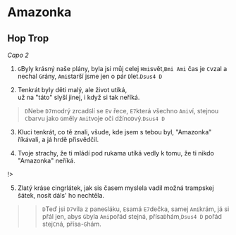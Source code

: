 # Amazonka
## Hop Trop
*Capo 2*

1. `G`Byly krásný naše plány,
byla jsi můj celej `Hmi`svět,`Bmi Ami`
čas je `C`vzal a nechal `G`rány,
`Ami`starší jsme jen o pár `D`let.`Dsus4 D`

2. Tenkrát byly děti malý,
ale život utíká,                                
už na "táto" slyší jinej,
i když si tak neříká.

> `D`Nebe `D7`modrý zrcad`G`lí se
`E`v řece, `E7`která všechno `Ami`ví,
stejnou ``C``barvu jako `G`měly
`Ami`tvoje oči džíno`D`vý.`Dsus4 D`

3. Kluci tenkrát, co tě znali,
všude, kde jsem s tebou byl,
"Amazonka" říkávali,
a já hrdě přisvědčil.

4. Tvoje strachy, že ti mládí
pod rukama utíká
vedly k tomu, že ti nikdo
"Amazonka" neříká.

!>

5. Zlatý kráse cingrlátek,
jak sis časem myslela 
vadil možná trampskej šátek,
nosit dáls' ho nechtěla.

>> `D`Teď jsi `D7`víla z pane`G`láku,
`E`samá `E7`dečka, samej `Ami`krám,
já si přál jen, abys `G`byla
`Ami`pořád stejná, přísa`D`hám,`Dsus4 D`
pořád stej`C`ná, přísa-`G`hám.
